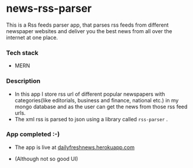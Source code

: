 # news-rss-parser
This is a Rss feeds parser app, that parses rss feeds from different newspaper websites and deliver you the best news from all over the internet at one place.

### Tech stack
- MERN 

### Description
- In this app I store rss url of different popular newspapers with categories(like editorials, business and finance, national etc.) in my mongo database and as the user can  get the news from those rss feed urls.
- The xml rss is parsed to  json using a library called `rss-parser` .


### App completed :-) 

- The app is live at [dailyfreshnews.herokuapp.com](dailyfreshnews.herokuapp.com) 

- (Although not so good UI)
